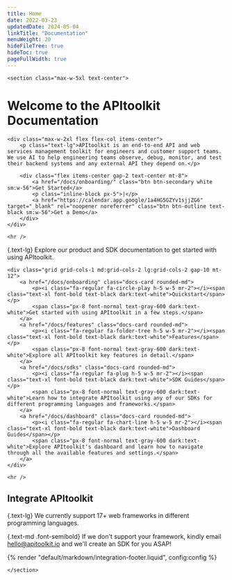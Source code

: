 ```yaml
---
title: Home
date: 2022-03-23
updatedDate: 2024-05-04
linkTitle: "Documentation"
menuWeight: 20
hideFileTree: true
hideToc: true
pageFullWidth: true
---
```


```=html
<section class="max-w-5xl text-center">
```

# Welcome to the APItoolkit Documentation

```=html
<div class="max-w-2xl flex flex-col items-center">
    <p class="text-lg">APItoolkit is an end-to-end API and web services management toolkit for engineers and customer support teams. We use AI to help engineering teams observe, debug, monitor, and test their backend systems and any external API they depend on.</p>

    <div class="flex items-center gap-2 text-center mt-8">
        <a href="/docs/onboarding/" class="btn btn-secondary white sm:w-56">Get Started</a>
        <p class="inline-block px-5">|</p>
        <a href="https://calendar.app.google/1a4HG5GZYv1sjjZG6" target="_blank" rel="noopener noreferrer" class="btn btn-outline text-black sm:w-56">Get a Demo</a>
    </div>
</div>
```

```=html
<hr />
```

{.text-lg}
Explore our product and SDK documentation to get started with using APItoolkit.

```=html
<div class="grid grid-cols-1 md:grid-cols-2 lg:grid-cols-2 gap-10 mt-12">
    <a href="/docs/onboarding" class="docs-card rounded-md">
        <p><i class="fa-regular fa-circle-play h-5 w-5 mr-2"></i><span class="text-xl font-bold text-black dark:text-white">Quickstart</span></p>
        <span class="px-8 font-normal text-gray-600 dark:text-white">Get started with using APItoolkit in a few steps.</span>
    </a>
    <a href="/docs/features" class="docs-card rounded-md">
        <p><i class="fa-regular fa-folder-tree h-5 w-5 mr-2"></i><span class="text-xl font-bold text-black dark:text-white">Features</span></p>
        <span class="px-8 font-normal text-gray-600 dark:text-white">Explore all APItoolkit key features in detail.</span>
    </a>
    <a href="/docs/sdks" class="docs-card rounded-md">
        <p><i class="fa-regular fa-plug h-5 w-5 mr-2"></i><span class="text-xl font-bold text-black dark:text-white">SDK Guides</span></p>
        <span class="px-8 font-normal text-gray-600 dark:text-white">Learn how to integrate APItoolkit using any of our SDKs for different programming languages and frameworks.</span>
    </a>
    <a href="/docs/dashboard" class="docs-card rounded-md">
        <p><i class="fa-regular fa-chart-line h-5 w-5 mr-2"></i><span class="text-xl font-bold text-black dark:text-white">Dashboard Guides</span></p>
        <span class="px-8 font-normal text-gray-600 dark:text-white">Explore APItoolkit's dashboard and learn how to navigate through all the available features and settings.</span>
    </a>
</div>
```

```=html
<hr />
```

## Integrate APItoolkit

{.text-lg}
We currently support 17+ web frameworks in different programming languages.

{.text-md .font-semibold}
If we don't support your framework, kindly email [hello@apitoolkit.io](mailto:hello@apitoolkit.io) and we'll create an SDK for you ASAP!

{% render "default/markdown/integration-footer.liquid", config:config %}

```=html
</section>
```
